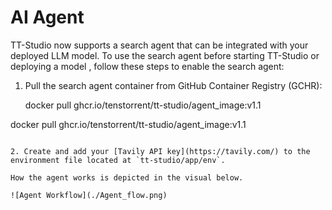 # AI Agent 

TT-Studio now supports a search agent that can be integrated with your deployed LLM model. 
To use the search agent before starting TT-Studio or deploying a model , follow these steps to enable the search agent:

1. Pull the search agent container from GitHub Container Registry (GCHR):

    docker pull ghcr.io/tenstorrent/tt-studio/agent_image:v1.1

docker pull ghcr.io/tenstorrent/tt-studio/agent_image:v1.1
```

2. Create and add your [Tavily API key](https://tavily.com/) to the environment file located at `tt-studio/app/env`.

How the agent works is depicted in the visual below.

![Agent Workflow](./Agent_flow.png)
